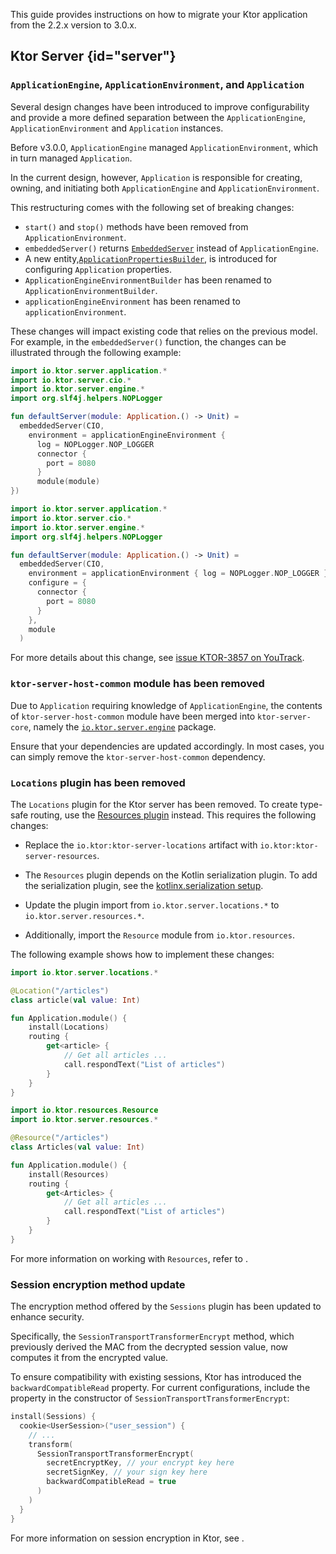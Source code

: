 [//]: # (title: Migrating from 2.2.x to 3.0.x)

<show-structure for="chapter" depth="2"/>

This guide provides instructions on how to migrate your Ktor application from the 2.2.x version to 3.0.x.

## Ktor Server {id="server"}

### `ApplicationEngine`, `ApplicationEnvironment`, and `Application`

Several design changes have been introduced to improve configurability and provide a more defined
separation between the `ApplicationEngine`, `ApplicationEnvironment` and `Application` instances.

Before v3.0.0, `ApplicationEngine` managed `ApplicationEnvironment`, which in turn managed `Application`.

In the current design, however, `Application` is responsible for creating, owning, and initiating
both `ApplicationEngine` and `ApplicationEnvironment`.

This restructuring comes with the following set of breaking changes:

- `start()` and `stop()` methods have been removed from `ApplicationEnvironment`.
- `embeddedServer()`
  returns [`EmbeddedServer`](https://api.ktor.io/older/3.0.0-beta-1/ktor-server/ktor-server-core/io.ktor.server.engine/-embedded-server/index.html)
  instead of `ApplicationEngine`.
- A new
  entity,[`ApplicationPropertiesBuilder`](https://api.ktor.io/older/3.0.0-beta-1/ktor-server/ktor-server-core/io.ktor.server.application/-application-properties-builder/index.html),
  is introduced for configuring `Application` properties.
- `ApplicationEngineEnvironmentBuilder` has been renamed to `ApplicationEnvironmentBuilder`.
- `applicationEngineEnvironment` has been renamed to `applicationEnvironment`.

These changes will impact existing code that relies on the previous model. For example, in the `embeddedServer()`
function, the changes can be illustrated through the following example:

<tabs group="ktor_versions">
<tab title="2.2.x" group-key="2_2">

```kotlin
import io.ktor.server.application.*
import io.ktor.server.cio.*
import io.ktor.server.engine.*
import org.slf4j.helpers.NOPLogger

fun defaultServer(module: Application.() -> Unit) = 
  embeddedServer(CIO,
    environment = applicationEngineEnvironment {
      log = NOPLogger.NOP_LOGGER
      connector {
        port = 8080
      }
      module(module)
})
```

</tab>
<tab title="3.0.x" group-key="3_0">

```kotlin
import io.ktor.server.application.*
import io.ktor.server.cio.*
import io.ktor.server.engine.*
import org.slf4j.helpers.NOPLogger

fun defaultServer(module: Application.() -> Unit) =
  embeddedServer(CIO,
    environment = applicationEnvironment { log = NOPLogger.NOP_LOGGER },
    configure = {
      connector {
        port = 8080
      }
    },
    module
  )
```

</tab>
</tabs>

For more details about this change,
see [issue KTOR-3857 on YouTrack](https://youtrack.jetbrains.com/issue/KTOR-3857/Environment-Engine-Application-Design).

### `ktor-server-host-common` module has been removed

Due to `Application` requiring knowledge of `ApplicationEngine`, the contents of `ktor-server-host-common` module have
been merged into `ktor-server-core`, namely
the [`io.ktor.server.engine`](https://api.ktor.io/older/3.0.0-beta-1/ktor-server/ktor-server-core/io.ktor.server.engine/index.html)
package.

Ensure that your dependencies are updated accordingly. In most cases, you can simply remove
the `ktor-server-host-common` dependency.

### `Locations` plugin has been removed

The `Locations` plugin for the Ktor server has been removed. To create type-safe routing, use
the [Resources plugin](type-safe-routing.md) instead. This requires the following changes:

* Replace the `io.ktor:ktor-server-locations` artifact with `io.ktor:ktor-server-resources`.

* The `Resources` plugin depends on the Kotlin
  serialization plugin. To add the serialization plugin, see the
  [kotlinx.serialization setup](https://github.com/Kotlin/kotlinx.serialization#setup).

* Update the plugin import from `io.ktor.server.locations.*` to `io.ktor.server.resources.*`.

* Additionally, import the `Resource` module from `io.ktor.resources`.

The following example shows how to implement these changes:

<tabs group="ktor_versions">
<tab title="2.2.x" group-key="2_2">

```kotlin
import io.ktor.server.locations.*

@Location("/articles")
class article(val value: Int)

fun Application.module() {
    install(Locations)
    routing {
        get<article> {
            // Get all articles ...
            call.respondText("List of articles")
        }
    }
}
```

</tab>
<tab title="3.0.x" group-key="3_0">

```kotlin
import io.ktor.resources.Resource
import io.ktor.server.resources.*

@Resource("/articles")
class Articles(val value: Int)

fun Application.module() {
    install(Resources)
    routing {
        get<Articles> {
            // Get all articles ...
            call.respondText("List of articles")
        }
    }
}
```

</tab>
</tabs>

For more information on working with `Resources`, refer to [](type-safe-routing.md).

### Session encryption method update

The encryption method offered by the `Sessions` plugin has been updated to enhance
security.

Specifically, the `SessionTransportTransformerEncrypt` method, which previously derived the MAC from the decrypted
session value, now computes it from the encrypted value.

To ensure compatibility with existing sessions, Ktor has introduced the `backwardCompatibleRead` property. For current
configurations, include the property in the constructor
of `SessionTransportTransformerEncrypt`:

```kotlin
install(Sessions) {
  cookie<UserSession>("user_session") {
    // ...
    transform(
      SessionTransportTransformerEncrypt(
        secretEncryptKey, // your encrypt key here
        secretSignKey, // your sign key here
        backwardCompatibleRead = true
      )
    )
  }
}
```

For more information on session encryption in Ktor, see [](sessions.md#sign_encrypt_session).